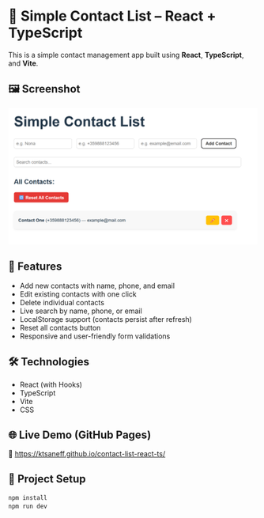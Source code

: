 # 📇 Simple Contact List – React + TypeScript

This is a simple contact management app built using **React**, **TypeScript**, and **Vite**.

## 🖼️ Screenshot

![App Screenshot](src/assets/simple-contacts-scr.png)

## 🚀 Features

- Add new contacts with name, phone, and email
- Edit existing contacts with one click
- Delete individual contacts
- Live search by name, phone, or email
- LocalStorage support (contacts persist after refresh)
- Reset all contacts button
- Responsive and user-friendly form validations

## 🛠 Technologies

- React (with Hooks)
- TypeScript
- Vite
- CSS

## 🌐 Live Demo (GitHub Pages)

🔗 https://ktsaneff.github.io/contact-list-react-ts/

## 📂 Project Setup

```bash
npm install
npm run dev
